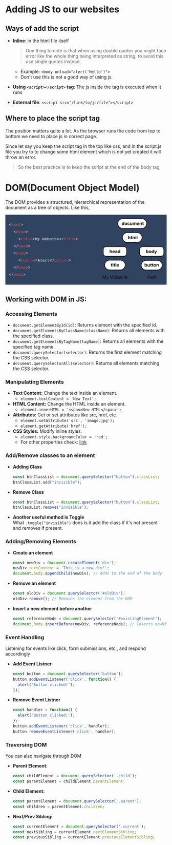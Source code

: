 # Adding JS to our websites

## Ways of add the script

- **Inline**: in the html file itself
  > One thing to note is that when using double quotes you might face error like the whole thing being interpreted as string, to avoid this use single quotes instead.
  - Example: `<body onload="alert('Hello')">`
  - Don't use this is not a good way of using js.

- **Using `<script></script>` tag**: The js inside the tag is executed when it runs

- **External file**: `<script src="/link/to/js/file"></script>` 

## Where to place the script tag

The position matters quite a lot. As the browser runs the code from top to bottom we need to place js in correct page.

Since let say you keep the script tag in the top like css, and in the script.js file you try to to change some html element which is not yet created it will throw an error.

> So the best practice is to keep the script at the end of the body tag

# DOM(Document Object Model)

The DOM provides a structured, hierarchical representation of the document as a tree of objects. Like this,

![alt text](image.png)

## Working with DOM in JS:

### Accessing Elements

- `document.getElementById(id)`: Returns element with the specified id.
- `document.getElementsByClassName(className)`: Returns all elements with the specified class.
- `document.getElementsByTagName(tagName)`: Returns all elements with the specified tag name.
- `document.querySelector(selector)`: Returns the first element matching the CSS selector.
- `document.querySelectorAll(selector)`: Returns all elements matching the CSS selector.

### Manipulating Elements

- **Text Content:** Change the text inside an element.
  - `element.textContent = 'New Text';`
- **HTML Content:** Change the HTML inside an element.
  - `element.innerHTML = '<span>New HTML</span>';`
- **Attributes:** Get or set attributes like src, href, etc.
  - `element.setAttribute('src', 'image.jpg');`
  - `element.getAttribute('href');`
- **CSS Styles:** Modify inline styles.
  - `element.style.backgroundColor = 'red';`
  - For other properties check: [link](https://www.w3schools.com/jsref/dom_obj_style.asp)

### Add/Remove classes to an element

- **Adding Class**
  ```js
  const btnClassList = document.querySelector("button").classList;
  btnClassList.add("invisible");
  ```
- **Remove Class**
  ```js
  const btnClassList = document.querySelector("button").classList;
  btnClassList.remove("invisible");
  ```
- **Another useful method is Toggle**\
  What `.toggle("invisible")` does is it add the class if it's not present and removes if present.

### Adding/Removing Elements

- **Create an element**
  ```js
  const newDiv = document.createElement('div');
  newDiv.textContent = 'This is a new div!';
  document.body.appendChild(newDiv); // Adds to the end of the body
  ```

- **Remove an element**
  ```js
  const oldDiv = document.querySelector('#oldDiv');
  oldDiv.remove(); // Removes the element from the DOM
  ```

- **Insert a new element before another**
  ```js
  const referenceNode = document.querySelector('#existingElement');
  document.body.insertBefore(newDiv, referenceNode); // Inserts newDiv before existingElement
  ```

### Event Handling

Listening for events like click, form submissions, etc., and respond accordingly 

- **Add Event Listner**
  ```js
  const button = document.querySelector('button');
  button.addEventListener('click', function() {
    alert('Button clicked!');
  });
  ```

- **Remove Event Listner**
  ```js
  const handler = function() {
    alert('Button clicked!');
  };
  button.addEventListener('click', handler);
  button.removeEventListener('click', handler);
  ```

### Traversing DOM

You can also navigate through DOM

- **Parent Element:**
  ```js
  const childElement = document.querySelector('.child');
  const parentElement = childElement.parentElement;
  ```

- **Child Element:**
  ```js
  const parentElement = document.querySelector('.parent');
  const children = parentElement.children;
  ```

- **Next/Prev Sibling:**
  ```js
  const currentElement = document.querySelector('.current');
  const nextSibling = currentElement.nextElementSibling;
  const previousSibling = currentElement.previousElementSibling;
  ```
